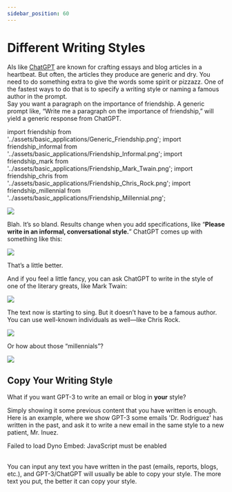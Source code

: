 ```yaml
---
sidebar_position: 60
---
```


#   Different Writing Styles

AIs like [ChatGPT](https://chat.openai.com/chat) are known for crafting essays and blog articles in a heartbeat. But often, the articles they produce are generic and dry. You need to do something extra to give the words some spirit or pizzazz. 
One of the fastest ways to do that is to specify a writing style or naming a famous author in the prompt.     
Say you want a paragraph on the importance of friendship. 
A generic prompt like, “Write me a paragraph on the importance of friendship,” will yield a generic response from ChatGPT.  

import friendship from '../assets/basic_applications/Generic_Friendship.png';
import friendship_informal from '../assets/basic_applications/Friendship_Informal.png';
import friendship_mark from '../assets/basic_applications/Friendship_Mark_Twain.png';
import friendship_chris from '../assets/basic_applications/Friendship_Chris_Rock.png';
import friendship_millennial from '../assets/basic_applications/Friendship_Millennial.png';


<div style={{textAlign: 'center'}}>
  <img src={friendship} style={{width: "750px"}} />
</div>

Blah. It’s so bland. 
Results change when you add specifications, like “**Please write in an informal, conversational style.**” ChatGPT comes up with something like this:

<div style={{textAlign: 'center'}}>
  <img src={friendship_informal} style={{width: "750px"}} />
</div>

That’s a little better. 

And if you feel a little fancy, you can ask ChatGPT to write in the style of one of the literary greats, like Mark Twain:

<div style={{textAlign: 'center'}}>
  <img src={friendship_mark} style={{width: "750px"}} />
</div>

The text now is starting to sing.
But it doesn’t have to be a famous author. You can use well-known individuals as well—like Chris Rock. 

<div style={{textAlign: 'center'}}>
  <img src={friendship_chris} style={{width: "750px"}} />
</div>

Or how about those “millennials”?

<div style={{textAlign: 'center'}}>
  <img src={friendship_millennial} style={{width: "750px"}} />
</div>

## Copy Your Writing Style


What if you want GPT-3 to write an email or blog in **your** style?

Simply showing it some previous content that you have written is enough. Here is an example, where we show GPT-3 some emails 'Dr. Rodriguez' has written in the past, and ask it to write a new email in the same style to a new patient, Mr. Inuez.

<div trydyno-embed="" openai-model="text-davinci-003" initial-prompt="Email #1: Subject - Appointment Confirmation\n\nDear John,\n\nI wanted to confirm your appointment with me, Dr. Smith, on May 1st, 2023 at 2:30 pm at HealthFirst Clinic. I look forward to meeting with you and discussing your health concerns.\n\nPlease arrive 15 minutes early to complete any necessary paperwork and bring a list of any medications you are currently taking. If you need to reschedule or cancel your appointment, please let us know at least 24 hours in advance.\n\nIf you have any questions or concerns before your appointment, please don't hesitate to reach out to us.\n\nBest regards,\nDr. Rodriguez\n\nEmail #2: Subject - Test Results\n\nDear Jane,\n\nI am writing to let you know that your recent blood test results have come in. Your cholesterol levels are within normal range, but your vitamin D levels are low. I would recommend that you start taking vitamin D supplements to improve your levels.\n\nBased on these results, I would also recommend that you schedule a follow-up appointment in 3 months to retest your vitamin D levels. If you have any questions or concerns, please don't hesitate to contact us.\n\nThank you,\nDr. Rodriguez\n\nEmail #3: Subject - Follow-Up Appointment\n\nDear Mark,\n\nI wanted to follow up with you after our last appointment and see how you are feeling. If you are still experiencing any back pain or have any new concerns, please let me know so we can discuss them during your upcoming appointment.\n\nYour next appointment is scheduled for June 15th, 2023 at 10:00 am at City Health Clinic. Please let us know if you need to reschedule or cancel.\n\nTake care,\nDr. Rodriguez\n\nWrite an email in the style of the above emails to a Mr. Inuez, asking if October 5th, 2023 works for a checkup appointment:" initial-response="Subject - Checkup Appointment\n\nDear Mr. Inuez,\n\nI hope this message finds you well. I am writing to inquire if October 5th, 2023 works for a checkup appointment with me, Dr. Rodriguez.\n\nDuring the appointment, we will discuss your health concerns and any changes in your medical history. Please arrive 15 minutes early to complete any necessary paperwork and bring a list of any medications you are currently taking.\n\nIf October 5th does not work for you, please let me know and we can find a different date that works better for you.\n\nThank you,\nDr. Rodriguez" max-tokens="256" box-rows="18" model-temp="0" top-p="0">
    <noscript>Failed to load Dyno Embed: JavaScript must be enabled</noscript>
</div>
 

<br/>You can input any text you have written in the past (emails, reports, blogs, etc.), and GPT-3/ChatGPT will usually be able to copy your style. The more text you put, the better it can copy your style.